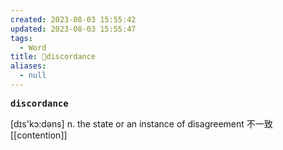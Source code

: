```yaml
---
created: 2023-08-03 15:55:42
updated: 2023-08-03 15:55:47
tags:
  - Word
title: 📖discordance
aliases:
  - null
---
```


<pre><strong>discordance</strong></pre>
[dɪs'kɔ:dəns]
n. the state or an instance of disagreement 不⼀致
[[contention]]

